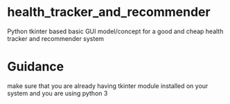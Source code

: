 # health_tracker_and_recommender
Python tkinter based basic GUI model/concept for a good and cheap health tracker and recommender system

# Guidance
make sure that you are already having tkinter module installed on your system and you are using python 3
